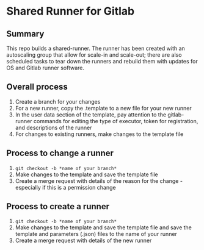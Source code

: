 # Shared Runner for Gitlab

## Summary
This repo builds a shared-runner. The runner has been created with an autoscaling group that allow for scale-in and scale-out; there are also scheduled tasks to tear down the runners and rebuild them with updates for OS and Gitlab runner software.

## Overall process
1.  Create a branch for your changes
2.  For a new runner, copy the .template to a new file for your new runner
3.  In the user data section of the template, pay attention to the gitlab-runner commands for editing the type of executor, token for registration, and descriptions of the runner
4.  For changes to existing runners, make changes to the template file 

## Process to change a runner
1. `git checkout -b *name of your branch*`
2. Make changes to the template and save the template file
3. Create a merge request with details of the reason for the change - especially if this is a permission change

## Process to create a runner
1. `git checkout -b *name of your branch*`
2. Make changes to the template and save the template file and save the template and parameters (.json) files to the name of your runner
3. Create a merge request with details of the new runner